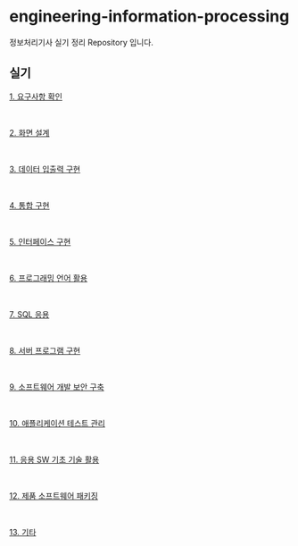 # engineering-information-processing
정보처리기사 실기 정리 Repository 입니다.

## 실기

[1. 요구사항 확인](https://dev-wotjd.notion.site/1-76fbfc7071bf464fa6a17075f7ca3b5f)

<br>

[2. 화면 설계]()

<br>

[3. 데이터 입출력 구현]()

<br>

[4. 통합 구현]()

<br>

[5. 인터페이스 구현]()

<br>

[6. 프로그래밍 언어 활용]()

<br>

[7. SQL 응용]()

<br>

[8. 서버 프로그램 구현]()

<br>

[9. 소프트웨어 개발 보안 구축]()

<br>

[10. 애플리케이션 테스트 관리]()

<br>

[11. 응용 SW 기초 기술 활용]()

<br>

[12. 제품 소프트웨어 패키징]()

<br>

[13. 기타]()